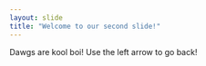 ```yaml
---
layout: slide
title: "Welcome to our second slide!"
---
```

Dawgs are kool boi!
Use the left arrow to go back!
